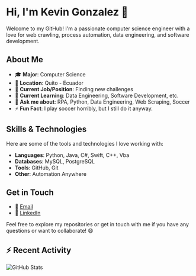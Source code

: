# Hi, I'm Kevin Gonzalez 👋

Welcome to my GitHub! I'm a passionate computer science engineer with a love for web crawling, process automation, data engineering, and software development.

## About Me

- 🎓 **Major**: Computer Science  
- 📍 **Location**: Quito - Ecuador  
- 💼 **Current Job/Position**: Finding new challenges
- 🌱 **Current Learning**: Data Engineering, Software Development, etc.  
- 💬 **Ask me about**: RPA, Python, Data Engineering, Web Scraping, Soccer  
- ⚡ **Fun Fact**: I play soccer horribly, but I still do it anyway.

## Skills & Technologies

Here are some of the tools and technologies I love working with:

- **Languages**: Python, Java, C#, Swift, C++, Vba
- **Databases**: MySQL, PostgreSQL
- **Tools**: GitHub, Git
- **Other**: Automation Anywhere

[//]: # (## Projects)

[//]: # ()
[//]: # (Here are some of my favorite repositories and projects:)

[//]: # ()
[//]: # (- [Project 1]&#40;https://github.com/yourusername/project1&#41; - Brief description of your project.)


## Get in Touch

- 📧 [Email](mailto:kgonzalezc@yahoo.com)
- 💼 [LinkedIn](https://www.linkedin.com/in/kevingonzalezcastro/)

[//]: # (- 🌐 **Website/Portfolio**: [Your Personal Website or Portfolio URL])

Feel free to explore my repositories or get in touch with me if you have any questions or want to collaborate! 😄

## :zap: Recent Activity


![GitHub Stats](https://github-readme-stats.vercel.app/api/top-langs/?username=KevinAlexandro&hide_border=true&layout=compact)
